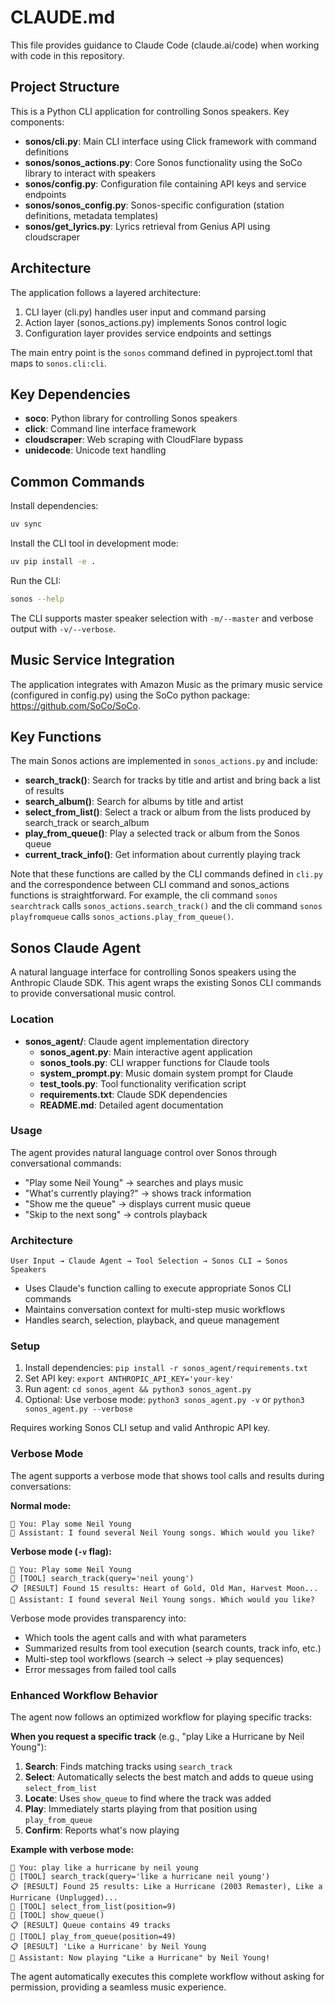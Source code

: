 # CLAUDE.md

This file provides guidance to Claude Code (claude.ai/code) when working with code in this repository.

## Project Structure

This is a Python CLI application for controlling Sonos speakers. Key components:

- **sonos/cli.py**: Main CLI interface using Click framework with command definitions
- **sonos/sonos_actions.py**: Core Sonos functionality using the SoCo library to interact with speakers
- **sonos/config.py**: Configuration file containing API keys and service endpoints  
- **sonos/sonos_config.py**: Sonos-specific configuration (station definitions, metadata templates)
- **sonos/get_lyrics.py**: Lyrics retrieval from Genius API using cloudscraper

## Architecture

The application follows a layered architecture:
1. CLI layer (cli.py) handles user input and command parsing
2. Action layer (sonos_actions.py) implements Sonos control logic
3. Configuration layer provides service endpoints and settings

The main entry point is the `sonos` command defined in pyproject.toml that maps to `sonos.cli:cli`.

## Key Dependencies

- **soco**: Python library for controlling Sonos speakers
- **click**: Command line interface framework
- **cloudscraper**: Web scraping with CloudFlare bypass
- **unidecode**: Unicode text handling

## Common Commands

Install dependencies:
```bash
uv sync
```

Install the CLI tool in development mode:
```bash
uv pip install -e .
```

Run the CLI:
```bash
sonos --help
```

The CLI supports master speaker selection with `-m/--master` and verbose output with `-v/--verbose`.

## Music Service Integration

The application integrates with Amazon Music as the primary music service (configured in config.py) using the SoCo python package: https://github.com/SoCo/SoCo.

## Key Functions
The main Sonos actions are implemented in `sonos_actions.py` and include:
- **search_track()**: Search for tracks by title and artist and bring back a list of results
- **search_album()**: Search for albums by title and artist
- **select_from_list()**: Select a track or album from the lists produced by search_track or search_album
- **play_from_queue()**: Play a selected track or album from the Sonos queue
- **current_track_info()**: Get information about currently playing track

Note that these functions are called by the CLI commands defined in `cli.py` and the correspondence between CLI command and sonos_actions functions is straightforward.  For example, the cli command `sonos searchtrack` calls `sonos_actions.search_track()` and the cli command `sonos playfromqueue` calls `sonos_actions.play_from_queue()`.

## Sonos Claude Agent

A natural language interface for controlling Sonos speakers using the Anthropic Claude SDK. This agent wraps the existing Sonos CLI commands to provide conversational music control.

### Location
- **sonos_agent/**: Claude agent implementation directory
  - **sonos_agent.py**: Main interactive agent application
  - **sonos_tools.py**: CLI wrapper functions for Claude tools
  - **system_prompt.py**: Music domain system prompt for Claude
  - **test_tools.py**: Tool functionality verification script
  - **requirements.txt**: Claude SDK dependencies
  - **README.md**: Detailed agent documentation

### Usage
The agent provides natural language control over Sonos through conversational commands:
- "Play some Neil Young" → searches and plays music
- "What's currently playing?" → shows track information
- "Show me the queue" → displays current music queue
- "Skip to the next song" → controls playback

### Architecture
```
User Input → Claude Agent → Tool Selection → Sonos CLI → Sonos Speakers
```
- Uses Claude's function calling to execute appropriate Sonos CLI commands
- Maintains conversation context for multi-step music workflows
- Handles search, selection, playback, and queue management

### Setup
1. Install dependencies: `pip install -r sonos_agent/requirements.txt`
2. Set API key: `export ANTHROPIC_API_KEY='your-key'`
3. Run agent: `cd sonos_agent && python3 sonos_agent.py`
4. Optional: Use verbose mode: `python3 sonos_agent.py -v` or `python3 sonos_agent.py --verbose`

Requires working Sonos CLI setup and valid Anthropic API key.

### Verbose Mode
The agent supports a verbose mode that shows tool calls and results during conversations:

**Normal mode:**
```
🎵 You: Play some Neil Young
🤖 Assistant: I found several Neil Young songs. Which would you like?
```

**Verbose mode (`-v` flag):**
```
🎵 You: Play some Neil Young
🔧 [TOOL] search_track(query='neil young')
📋 [RESULT] Found 15 results: Heart of Gold, Old Man, Harvest Moon...
🤖 Assistant: I found several Neil Young songs. Which would you like?
```

Verbose mode provides transparency into:
- Which tools the agent calls and with what parameters
- Summarized results from tool execution (search counts, track info, etc.)
- Multi-step tool workflows (search → select → play sequences)
- Error messages from failed tool calls

### Enhanced Workflow Behavior
The agent now follows an optimized workflow for playing specific tracks:

**When you request a specific track** (e.g., "play Like a Hurricane by Neil Young"):
1. **Search**: Finds matching tracks using `search_track`
2. **Select**: Automatically selects the best match and adds to queue using `select_from_list`
3. **Locate**: Uses `show_queue` to find where the track was added
4. **Play**: Immediately starts playing from that position using `play_from_queue`
5. **Confirm**: Reports what's now playing

**Example with verbose mode:**
```
🎵 You: play like a hurricane by neil young
🔧 [TOOL] search_track(query='like a hurricane neil young')
📋 [RESULT] Found 25 results: Like a Hurricane (2003 Remaster), Like a Hurricane (Unplugged)...
🔧 [TOOL] select_from_list(position=9)
🔧 [TOOL] show_queue()
📋 [RESULT] Queue contains 49 tracks
🔧 [TOOL] play_from_queue(position=49)
📋 [RESULT] 'Like a Hurricane' by Neil Young
🤖 Assistant: Now playing "Like a Hurricane" by Neil Young!
```

The agent automatically executes this complete workflow without asking for permission, providing a seamless music experience.


